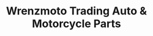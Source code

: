 ---
title: "Wrenzmoto Trading Auto & Motorcycle Parts"
url: /borongan-city/wrenzmoto-trading-auto-and-motorcycle-parts/
shop: car parts
---